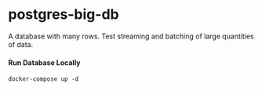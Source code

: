 # postgres-big-db
A database with many rows.
Test streaming and batching of large quantities of data.
#### Run Database Locally
```
docker-compose up -d
```